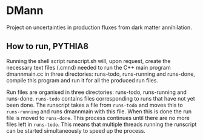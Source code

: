 # DMann
Project on uncertainties in production fluxes from dark matter annihilation.

## How to run, PYTHIA8
Running the shell script runscript.sh will, upon request, create the necessary text files (.cmnd) needed to run the C++ main program dmannmain.cc in three directories: runs-todo, runs-running and runs-done, compile this program and run it for all the produced run files.

Run files are organised in three directories: runs-todo, runs-running and runs-done. `runs-todo` contains files corresponding to runs that have not yet been done. The runscript takes a file from `runs-todo` and moves this to `runs-running` and runs dmannmain with this file. When this is done the run file is moved to `runs-done`. This process continues until there are no more files left in `runs-todo`. This means that multiple threads running the runscript can be started simultaneously to speed up the process. 
